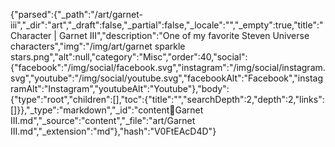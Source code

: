 {"parsed":{"_path":"/art/garnet-iii","_dir":"art","_draft":false,"_partial":false,"_locale":"","_empty":true,"title":"Character | Garnet III","description":"One of my favorite Steven Universe characters","img":"/img/art/garnet sparkle stars.png","alt":null,"category":"Misc","order":40,"social":{"facebook":"/img/social/facebook.svg","instagram":"/img/social/instagram.svg","youtube":"/img/social/youtube.svg","facebookAlt":"Facebook","instagramAlt":"Instagram","youtubeAlt":"Youtube"},"body":{"type":"root","children":[],"toc":{"title":"","searchDepth":2,"depth":2,"links":[]}},"_type":"markdown","_id":"content:art:Garnet III.md","_source":"content","_file":"art/Garnet III.md","_extension":"md"},"hash":"V0FtEAcD4D"}